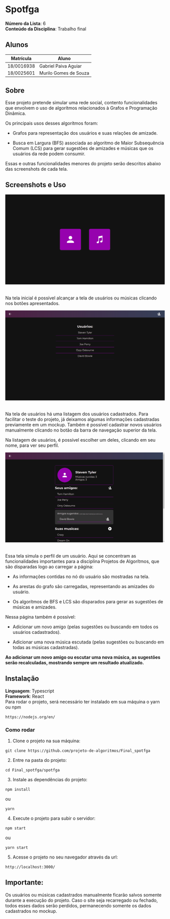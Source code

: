 # Spotfga

**Número da Lista**: 6<br>
**Conteúdo da Disciplina**: Trabalho final<br>

## Alunos
|Matrícula | Aluno |
| -- | -- |
| 18/0016938  |  Gabriel Paiva Aguiar |
| 18/0025601 |  Murilo Gomes de Souza |

## Sobre 
Esse projeto pretende simular uma rede social, contento funcionalidades que envolvem o uso de algorítmos relacionados à Grafos e Programação Dinâmica.

Os principais usos desses algorítmos foram:

* Grafos para representação dos usuários e suas relações de amizade.

* Busca em Largura (BFS) associada ao algoritmo de Maior Subsequência Comum (LCS) para gerar sugestões de amizades e músicas que os usuários da rede podem consumir.

Essas e outras funcionalidades menores do projeto serão descritos abaixo das screenshots de cada tela.

## Screenshots e Uso
![Tela Inicial](./img/inicial.png) <br> <br>

Na tela inicial é possível alcançar a tela de usuários ou músicas clicando nos botões apresentados.

![Página de usuários](./img/users.png) <br> <br>

Na tela de usuários há uma listagem dos usuários cadastrados. Para facilitar o teste do projeto, já deixamos algumas informações cadastradas previamente em um mockup. Também é possível cadastrar novos usuários manualmente clicando no botão da barra de navegação superior da tela.

Na listagem de usuários, é possível escolher um deles, clicando em seu nome, para ver seu perfil.

![Página de usuário](./img/user.png) <br> <br>

Essa tela simula o perfil de um usuário. Aqui se concentram as funcionalidades importantes para a disciplina Projetos de Algorítmos, que são disparadas logo ao carregar a página:

* As informações contidas no nó do usuário são mostradas na tela.

* As arestas do grafo são carregadas, representando as amizades do usuário.

* Os algorítmos de BFS e LCS são disparados para gerar as sugestões de músicas e amizades.

Nessa página também é possível:

* Adicionar um novo amigo (pelas sugestões ou buscando em todos os usuários cadastrados).

* Adicionar uma nova música escutada (pelas sugestões ou buscando em todas as músicas cadastradas).

**Ao adicionar um novo amigo ou escutar uma nova música, as sugestões serão recalculadas, mostrando sempre um resultado atualizado.**

## Instalação 
**Linguagem**: Typescript<br>
**Framework**: React<br>
Para rodar o projeto, será necessário ter instalado em sua máquina o yarn ou npm

```
https://nodejs.org/en/
```

### Como rodar

1. Clone o projeto na sua máquina:

```
git clone https://github.com/projeto-de-algoritmos/Final_spotfga
```

2. Entre na pasta do projeto:

```
cd Final_spotfga/spotfga
```

3. Instale as dependências do projeto:

```
npm install
```

ou

```
yarn
```


4. Execute o projeto para subir o servidor:

```
npm start
```

ou

```
yarn start
```


5. Acesse o projeto no seu navegador através da url:

```
http://localhost:3000/
```

## Importante:

Os usuários ou músicas cadastrados manualmente ficarão salvos somente durante a execução do projeto. Caso o site seja recarregado ou fechado, todos esses dados serão perdidos, permanecendo somente os dados cadastrados no mockup.